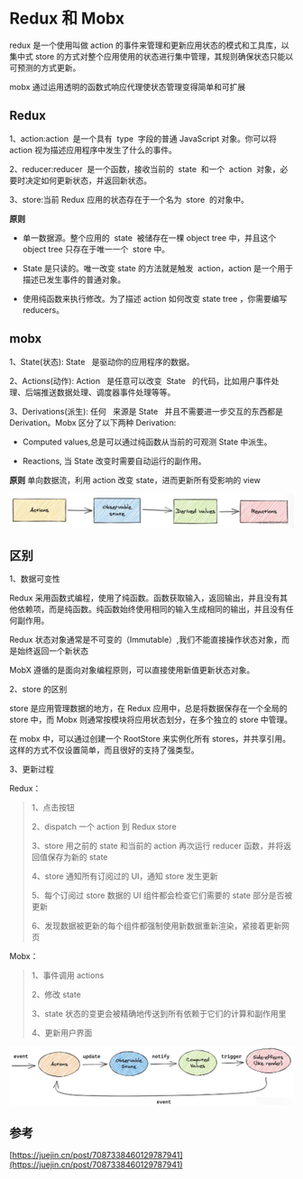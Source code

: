 # Redux 和 Mobx

redux 是一个使用叫做 action 的事件来管理和更新应用状态的模式和工具库，以集中式 store 的方式对整个应用使用的状态进行集中管理，其规则确保状态只能以可预测的方式更新。

mobx 通过运用透明的函数式响应代理使状态管理变得简单和可扩展

## Redux

1、action:action  是一个具有  type  字段的普通 JavaScript 对象。你可以将 action 视为描述应用程序中发生了什么的事件。

2、reducer:reducer  是一个函数，接收当前的  state  和一个  action  对象，必要时决定如何更新状态，并返回新状态。

3、store:当前 Redux 应用的状态存在于一个名为  store  的对象中。

**原则**

- 单一数据源。整个应用的  state  被储存在一棵 object tree 中，并且这个 object tree 只存在于唯一一个  store 中。

- State 是只读的。唯一改变 state 的方法就是触发  action，action 是一个用于描述已发生事件的普通对象。

- 使用纯函数来执行修改。为了描述 action 如何改变 state tree ，你需要编写 reducers。

## mobx

1、State(状态): State   是驱动你的应用程序的数据。

2、Actions(动作): Action   是任意可以改变  State   的代码，比如用户事件处理、后端推送数据处理、调度器事件处理等等。

3、Derivations(派生): 任何   来源是 State   并且不需要进一步交互的东西都是 Derivation。Mobx 区分了以下两种 Derivation:

- Computed values,总是可以通过纯函数从当前的可观测 State 中派生。

- Reactions, 当 State 改变时需要自动运行的副作用。

**原则**
单向数据流，利用 action 改变 state，进而更新所有受影响的 view

![alt text](image-12.png)

## 区别

1、数据可变性

Redux 采用函数式编程，使用了纯函数。函数获取输入，返回输出，并且没有其他依赖项，而是纯函数。纯函数始终使用相同的输入生成相同的输出，并且没有任何副作用。

Redux 状态对象通常是不可变的（Immutable）,我们不能直接操作状态对象，而是始终返回一个新状态

MobX 遵循的是面向对象编程原则，可以直接使用新值更新状态对象。

2、store 的区别

store 是应用管理数据的地方，在 Redux 应用中，总是将数据保存在一个全局的 store 中，而 Mobx 则通常按模块将应用状态划分，在多个独立的 store 中管理。

在 mobx 中，可以通过创建一个 RootStore 来实例化所有 stores，并共享引用。这样的方式不仅设置简单，而且很好的支持了强类型。

3、更新过程

Redux：

> 1、点击按钮
>
> 2、dispatch 一个 action 到 Redux store
>
> 3、store 用之前的 state 和当前的 action 再次运行 reducer 函数，并将返回值保存为新的 state
>
> 4、store 通知所有订阅过的 UI，通知 store 发生更新
>
> 5、每个订阅过 store 数据的 UI 组件都会检查它们需要的 state 部分是否被更新
>
> 6、发现数据被更新的每个组件都强制使用新数据重新渲染，紧接着更新网页

Mobx：

> 1、事件调用 actions
>
> 2、修改 state
>
> 3、state 状态的变更会被精确地传送到所有依赖于它们的计算和副作用里
>
> 4、更新用户界面

![alt text](image-13.png)

## 参考

[https://juejin.cn/post/7087338460129787941](https://juejin.cn/post/7087338460129787941)

